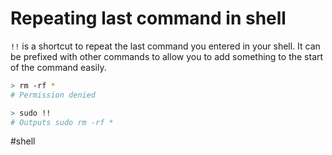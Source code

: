 # Repeating last command in shell

`!!` is a shortcut to repeat the last command you entered in your shell. It can be prefixed with other commands to allow you to add something to the start of the command easily.

```bash
> rm -rf *
# Permission denied

> sudo !!
# Outputs sudo rm -rf *
```

#shell